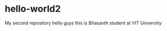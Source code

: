 hello-world2
============

My second repository
hello guys
this is Bhasanth
student at VIT University
